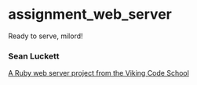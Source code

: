 # assignment_web_server
Ready to serve, milord!

### Sean Luckett

[A Ruby web server project from the Viking Code School](http://www.vikingcodeschool.com)
